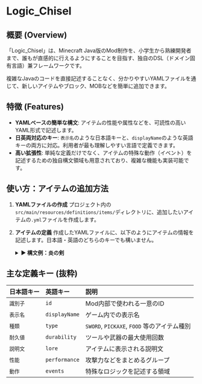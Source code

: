 # Logic_Chisel

## 概要 (Overview)

「Logic_Chisel」は、Minecraft Java版のMod制作を、小学生から熟練開発者まで、誰もが直感的に行えるようにすることを目指す、独自のDSL（ドメイン固有言語）兼フレームワークです。

複雑なJavaのコードを直接記述することなく、分かりやすいYAMLファイルを通じて、新しいアイテムやブロック、MOBなどを簡単に追加できます。

## 特徴 (Features)

* **YAMLベースの簡単な構文**: アイテムの性能や属性などを、可読性の高いYAML形式で記述します。
* **日英両対応のキー**: `表示名`のような日本語キーと、`displayName`のような英語キーの両方に対応。利用者が最も理解しやすい言語で定義できます。
* **高い拡張性**: 単純な定義だけでなく、アイテムの特殊な動作（イベント）を記述するための独自構文領域も用意されており、複雑な機能も実装可能です。

## 使い方：アイテムの追加方法

1.  **YAMLファイルの作成**
    プロジェクト内の`src/main/resources/definitions/items/`ディレクトリに、追加したいアイテムの`.yml`ファイルを作成します。

2.  **アイテムの定義**
    作成したYAMLファイルに、以下のようにアイテムの情報を記述します。日本語・英語のどちらのキーでも構いません。

    <details>
    <summary><strong>▶ 構文例：炎の剣</strong></summary>

    **日本語版 (`flame_sword_jp.yml`)**
    ```yaml
    アイテム:
      識別子: "flame_sword"
      表示名: "炎の剣"
      種類: "SWORD"
      耐久値: 350
      説明文:
        - "燃え盛る炎を宿した魔法の剣。"
        - "§c攻撃した敵を燃やす§r"
      性能:
        攻撃力: 6
        攻撃速度: -2.4
      動作: |
        onAttackEntity:
          when (chance(50%)) {
            target.setFire(duration: 4sec);
          }
    ```

    **英語版 (`flame_sword_en.yml`)**
    ```yaml
    item:
      id: "flame_sword"
      displayName: "Sword of Flame"
      type: "SWORD"
      durability: 350
      lore:
        - "A magic sword imbued with raging fire."
        - "§cIgnites entities on hit§r"
      performance:
        attackDamage: 6
        attackSpeed: -2.4
      events: |
        onAttackEntity:
          when (chance(50%)) {
            target.setFire(duration: 4sec);
          }
    ```
    </details>

## 主な定義キー (抜粋)

| 日本語キー | 英語キー | 説明 |
| :--- | :--- | :--- |
| `識別子` | `id` | Mod内部で使われる一意のID |
| `表示名` | `displayName`| ゲーム内での表示名 |
| `種類` | `type` | `SWORD`, `PICKAXE`, `FOOD` 等のアイテム種別 |
| `耐久値` | `durability` | ツールや武器の最大使用回数 |
| `説明文` | `lore` | アイテムに表示される説明文 |
| `性能` | `performance`| 攻撃力などをまとめるグループ |
| `動作` | `events` | 特殊なロジックを記述する領域 |

